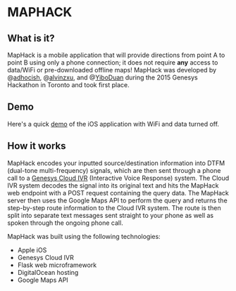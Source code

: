 # MAPHACK

## What is it?

MapHack is a mobile application that will provide directions from point A to point B using only a phone connection; it does not require **any** access to data/WiFi or pre-downloaded offline maps! MapHack was developed by @[adhocish](https://github.com/adhocish), @[alvinzxu](https://github.com/alvinzxu), and @[YiboDuan](https://github.com/YiboDuan) during the 2015 Genesys Hackathon in Toronto and took first place.

## Demo

Here's a quick [demo](https://www.youtube.com/watch?v=oG2ck1j_Jkk) of the iOS application with WiFi and data turned off.

## How it works

MapHack encodes your inputted source/destination information into DTFM (dual-tone multi-frequency) signals, which are then sent through a phone call to a [Genesys Cloud IVR](http://www.genesys.com/angel/inbound-ivr) (Interactive Voice Response) system. The Cloud IVR system decodes the signal into its original text and hits the MapHack web endpoint with a POST request containing the query data. The MapHack server then uses the Google Maps API to perform the query and returns the step-by-step route information to the Cloud IVR system. The route is then split into separate text messages sent straight to your phone as well as spoken through the ongoing phone call.

MapHack was built using the following technologies:

* Apple iOS
* Genesys Cloud IVR
* Flask web microframework
* DigitalOcean hosting
* Google Maps API
